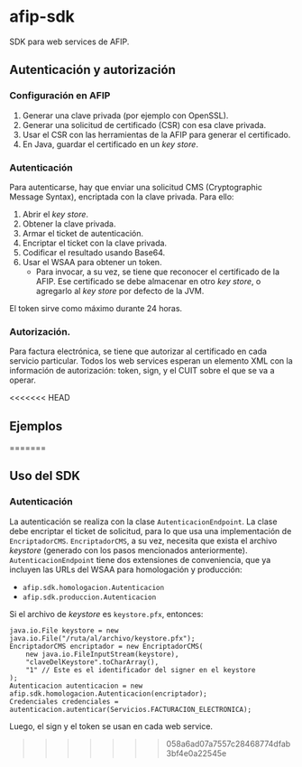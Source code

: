 # afip-sdk

SDK para web services de AFIP.

## Autenticación y autorización

### Configuración en AFIP

1. Generar una clave privada (por ejemplo con OpenSSL).
2. Generar una solicitud de certificado (CSR) con esa clave privada.
3. Usar el CSR con las herramientas de la AFIP para generar el certificado.
4. En Java, guardar el certificado en un _key store_.

### Autenticación

Para autenticarse, hay que enviar una solicitud CMS (Cryptographic Message Syntax), encriptada con la clave privada.
Para ello:

1. Abrir el _key store_.
2. Obtener la clave privada.
3. Armar el ticket de autenticación.
4. Encriptar el ticket con la clave privada.
5. Codificar el resultado usando Base64.
6. Usar el WSAA para obtener un token.
    * Para invocar, a su vez, se tiene que reconocer el certificado de la AFIP. Ese certificado se debe almacenar en 
otro _key store_, o agregarlo al _key store_ por defecto de la JVM.

El token sirve como máximo durante 24 horas.

### Autorización.

Para factura electrónica, se tiene que autorizar al certificado en cada servicio particular. Todos los web services
esperan un elemento XML con la información de autorización: token, sign, y el CUIT sobre el que se va a operar.

<<<<<<< HEAD
## Ejemplos

=======
## Uso del SDK

### Autenticación

La autenticación se realiza con la clase ```AutenticacionEndpoint```. La clase
debe encriptar el ticket de solicitud, para lo que usa una implementación de
```EncriptadorCMS```. ```EncriptadorCMS```, a su vez, necesita que exista el 
archivo _keystore_ (generado con los pasos mencionados anteriormente).
```AutenticacionEndpoint``` tiene dos extensiones de conveniencia, que ya 
incluyen las URLs del WSAA para homologación y producción:
* ```afip.sdk.homologacion.Autenticacion```
* ```afip.sdk.produccion.Autenticacion```

Si el archivo de _keystore_ es ```keystore.pfx```, entonces:

```
java.io.File keystore = new java.io.File("/ruta/al/archivo/keystore.pfx");
EncriptadorCMS encriptador = new EncriptadorCMS(
    new java.io.FileInputStream(keystore),
    "claveDelKeystore".toCharArray(),
    "1" // Este es el identificador del signer en el keystore
);
Autenticacion autenticacion = new afip.sdk.homologacion.Autenticacion(encriptador);
Credenciales credenciales = autenticacion.autenticar(Servicios.FACTURACION_ELECTRONICA);
```

Luego, el sign y el token se usan en cada web service.
>>>>>>> 058a6ad07a7557c28468774dfab3bf4e0a22545e
